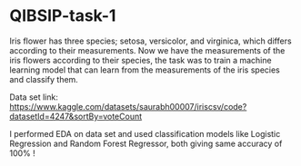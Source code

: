 # QIBSIP-task-1

Iris flower has three species; setosa, versicolor, and virginica, which differs according to their measurements. Now we have the measurements of the iris flowers according to their species, the task was to train a machine learning model that can learn from the measurements of the iris species and classify them.

Data set link: https://www.kaggle.com/datasets/saurabh00007/iriscsv/code?datasetId=4247&sortBy=voteCount

I performed EDA on data set and used classification models like Logistic Regression and Random Forest Regressor, both giving same accuracy of 100% !
